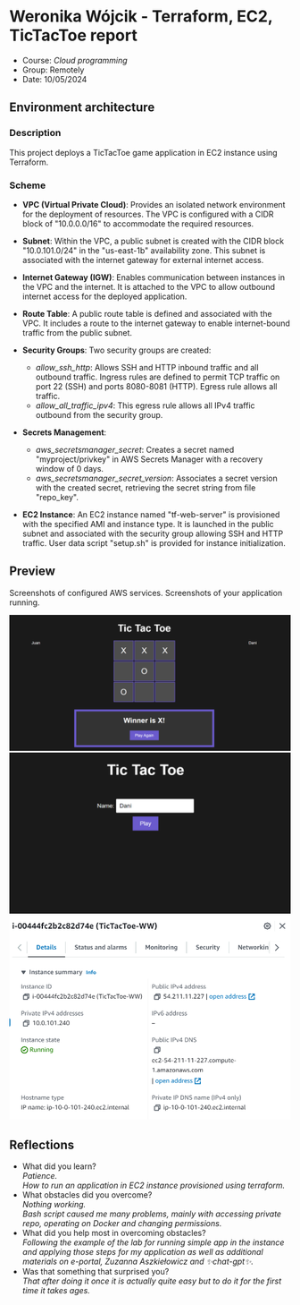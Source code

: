 # Weronika Wójcik - Terraform, EC2, TicTacToe report

- Course: *Cloud programming*
- Group: Remotely
- Date: 10/05/2024

## Environment architecture

### Description
This project deploys a TicTacToe game application in EC2 instance using Terraform.

### Scheme
- **VPC (Virtual Private Cloud)**: Provides an isolated network environment for the deployment of resources. The VPC is configured with a CIDR block of "10.0.0.0/16" to accommodate the required resources.

- **Subnet**: Within the VPC, a public subnet is created with the CIDR block "10.0.101.0/24" in the "us-east-1b" availability zone. This subnet is associated with the internet gateway for external internet access.

- **Internet Gateway (IGW)**: Enables communication between instances in the VPC and the internet. It is attached to the VPC to allow outbound internet access for the deployed application.

- **Route Table**: A public route table is defined and associated with the VPC. It includes a route to the internet gateway to enable internet-bound traffic from the public subnet.

- **Security Groups**: Two security groups are created:
  - *allow_ssh_http*: Allows SSH and HTTP inbound traffic and all outbound traffic. Ingress rules are defined to permit TCP traffic on port 22 (SSH) and ports 8080-8081 (HTTP). Egress rule allows all traffic.
  - *allow_all_traffic_ipv4*: This egress rule allows all IPv4 traffic outbound from the security group.

- **Secrets Management**: 
  - *aws_secretsmanager_secret*: Creates a secret named "myproject/privkey" in AWS Secrets Manager with a recovery window of 0 days.
  - *aws_secretsmanager_secret_version*: Associates a secret version with the created secret, retrieving the secret string from file "repo_key".

- **EC2 Instance**: An EC2 instance named "tf-web-server" is provisioned with the specified AMI and instance type. It is launched in the public subnet and associated with the security group allowing SSH and HTTP traffic. User data script "setup.sh" is provided for instance initialization.

## Preview

Screenshots of configured AWS services. Screenshots of your application running.

![Game](img/ss1.PNG)
![Start](img/ss2.PNG)
![EC2](img/ss3.PNG)

## Reflections

- What did you learn?\
    *Patience.*\
    *How to run an application in EC2 instance provisioned using terraform.*
- What obstacles did you overcome?\
    *Nothing working.*\
    *Bash script caused me many problems, mainly with accessing private repo, operating on Docker and changing permissions.*
- What did you help most in overcoming obstacles?\
    *Following the example of the lab for running simple app in the instance and applying those steps for my application as well as additional materials on e-portal, Zuzanna Aszkiełowicz and ✨chat-gpt✨.*
- Was that something that surprised you?\
    *That after doing it once it is actually quite easy but to do it for the first time it takes ages.*
